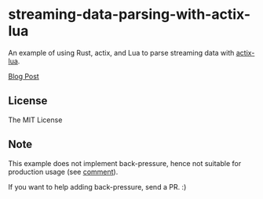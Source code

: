 # streaming-data-parsing-with-actix-lua

An example of using Rust, actix, and Lua to parse streaming data with [actix-lua](https://github.com/poga/actix-lua).

[Blog Post](https://devpoga.org/post/parsing-streaming-data-actix-lua/<Paste>)

## License

The MIT License

## Note

This example does not implement back-pressure, hence not suitable for production usage (see [comment](https://www.reddit.com/r/rust/comments/9nijmg/analyze_streaming_data_with_rust_and_lua/e7qvrj2/)).

If you want to help adding back-pressure, send a PR. :)
